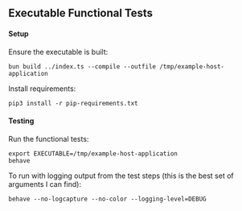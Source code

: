 ## Executable Functional Tests

#### Setup

Ensure the executable is built:

    bun build ../index.ts --compile --outfile /tmp/example-host-application

Install requirements:

    pip3 install -r pip-requirements.txt

#### Testing

Run the functional tests:

    export EXECUTABLE=/tmp/example-host-application
    behave

To run with logging output from the test steps (this is the best set of
arguments I can find):

    behave --no-logcapture --no-color --logging-level=DEBUG
